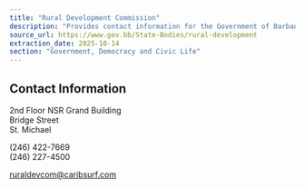 ```yaml
---
title: "Rural Development Commission"
description: "Provides contact information for the Government of Barbados' Rural Development Commission, including its address, phone numbers, and email."
source_url: https://www.gov.bb/State-Bodies/rural-development
extraction_date: 2025-10-14
section: "Government, Democracy and Civic Life"
---
```


## Contact Information

2nd Floor NSR Grand Building  
Bridge Street  
St. Michael

(246) 422-7669  
(246) 227-4500

ruraldevcom@caribsurf.com
```